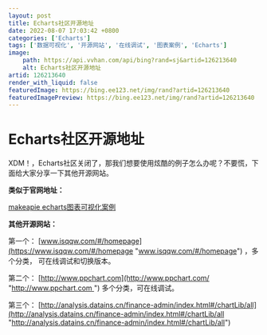 ```yaml
---
layout: post
title: Echarts社区开源地址
date: 2022-08-07 17:03:42 +0800
categories: ['Echarts']
tags: ['数据可视化', '开源网站', '在线调试', '图表案例', 'Echarts']
image:
    path: https://api.vvhan.com/api/bing?rand=sj&artid=126213640
    alt: Echarts社区开源地址
artid: 126213640
render_with_liquid: false
featuredImage: https://bing.ee123.net/img/rand?artid=126213640
featuredImagePreview: https://bing.ee123.net/img/rand?artid=126213640
---
```


# Echarts社区开源地址

XDM！，Echarts社区关闭了，那我们想要使用炫酷的例子怎么办呢？不要慌，下面给大家分享一下其他开源网站。

**类似于官网地址：**
  
[makeapie echarts图表可视化案例](https://www.makeapie.cn/echarts "makeapie echarts图表可视化案例")

**其他开源网站：**

第一个：
[www.isqqw.com/#/homepage](https://www.isqqw.com/#/homepage "www.isqqw.com/#/homepage")
，多个分类， 可在线调试和切换版本。
  
第二个：
[http://www.ppchart.com](http://www.ppchart.com/ "http://www.ppchart.com ")
多个分类，可在线调试。
  
第三个：
[http://analysis.datains.cn/finance-admin/index.html#/chartLib/all](http://analysis.datains.cn/finance-admin/index.html#/chartLib/all "http://analysis.datains.cn/finance-admin/index.html#/chartLib/all")